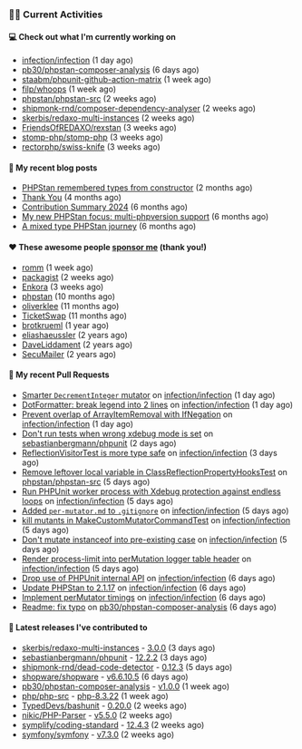 ### 👨‍💻 Current Activities


#### 💻 Check out what I'm currently working on

- [infection/infection](https://github.com/infection/infection) (1 day ago)
- [pb30/phpstan-composer-analysis](https://github.com/pb30/phpstan-composer-analysis) (6 days ago)
- [staabm/phpunit-github-action-matrix](https://github.com/staabm/phpunit-github-action-matrix) (1 week ago)
- [filp/whoops](https://github.com/filp/whoops) (1 week ago)
- [phpstan/phpstan-src](https://github.com/phpstan/phpstan-src) (2 weeks ago)
- [shipmonk-rnd/composer-dependency-analyser](https://github.com/shipmonk-rnd/composer-dependency-analyser) (2 weeks ago)
- [skerbis/redaxo-multi-instances](https://github.com/skerbis/redaxo-multi-instances) (2 weeks ago)
- [FriendsOfREDAXO/rexstan](https://github.com/FriendsOfREDAXO/rexstan) (3 weeks ago)
- [stomp-php/stomp-php](https://github.com/stomp-php/stomp-php) (3 weeks ago)
- [rectorphp/swiss-knife](https://github.com/rectorphp/swiss-knife) (3 weeks ago)


#### 📜 My recent blog posts

- [PHPStan remembered types from constructor](https://staabm.github.io/2025/04/15/phpstan-remember-constructor-types.html) (2 months ago)
- [Thank You](https://staabm.github.io/2025/01/24/thank-you.html) (4 months ago)
- [Contribution Summary 2024](https://staabm.github.io/2024/12/11/contribution-summary-2024.html) (6 months ago)
- [My new PHPStan focus: multi-phpversion support](https://staabm.github.io/2024/11/28/phpstan-php-version-in-scope.html) (6 months ago)
- [A mixed type PHPStan journey](https://staabm.github.io/2024/11/26/phpstan-mixed-types.html) (6 months ago)


#### ❤️ These awesome people [sponsor me](https://github.com/sponsors/staabm) (thank you!)

- [romm](https://github.com/romm) (1 week ago)
- [packagist](https://github.com/packagist) (2 weeks ago)
- [Enkora](https://github.com/Enkora) (3 weeks ago)
- [phpstan](https://github.com/phpstan) (10 months ago)
- [oliverklee](https://github.com/oliverklee) (11 months ago)
- [TicketSwap](https://github.com/TicketSwap) (11 months ago)
- [brotkrueml](https://github.com/brotkrueml) (1 year ago)
- [eliashaeussler](https://github.com/eliashaeussler) (2 years ago)
- [DaveLiddament](https://github.com/DaveLiddament) (2 years ago)
- [SecuMailer](https://github.com/SecuMailer) (2 years ago)


#### 🔨 My recent Pull Requests

- [Smarter `DecrementInteger` mutator](https://github.com/infection/infection/pull/2204) on [infection/infection](https://github.com/infection/infection) (1 day ago)
- [DotFormatter: break legend into 2 lines](https://github.com/infection/infection/pull/2200) on [infection/infection](https://github.com/infection/infection) (1 day ago)
- [Prevent overlap of ArrayItemRemoval with IfNegation](https://github.com/infection/infection/pull/2199) on [infection/infection](https://github.com/infection/infection) (1 day ago)
- [Don&#39;t run tests when wrong xdebug mode is set](https://github.com/sebastianbergmann/phpunit/pull/6237) on [sebastianbergmann/phpunit](https://github.com/sebastianbergmann/phpunit) (2 days ago)
- [ReflectionVisitorTest is more type safe](https://github.com/infection/infection/pull/2190) on [infection/infection](https://github.com/infection/infection) (3 days ago)
- [Remove leftover local variable in ClassReflectionPropertyHooksTest](https://github.com/phpstan/phpstan-src/pull/4060) on [phpstan/phpstan-src](https://github.com/phpstan/phpstan-src) (5 days ago)
- [Run PHPUnit worker process with Xdebug protection against endless loops](https://github.com/infection/infection/pull/2180) on [infection/infection](https://github.com/infection/infection) (5 days ago)
- [Added `per-mutator.md` to `.gitignore`](https://github.com/infection/infection/pull/2179) on [infection/infection](https://github.com/infection/infection) (5 days ago)
- [kill mutants in MakeCustomMutatorCommandTest](https://github.com/infection/infection/pull/2177) on [infection/infection](https://github.com/infection/infection) (5 days ago)
- [Don&#39;t mutate instanceof into pre-existing case](https://github.com/infection/infection/pull/2176) on [infection/infection](https://github.com/infection/infection) (5 days ago)
- [Render process-limit into perMutation logger table header](https://github.com/infection/infection/pull/2175) on [infection/infection](https://github.com/infection/infection) (5 days ago)
- [Drop use of PHPUnit internal API](https://github.com/infection/infection/pull/2167) on [infection/infection](https://github.com/infection/infection) (6 days ago)
- [Update PHPStan to 2.1.17](https://github.com/infection/infection/pull/2165) on [infection/infection](https://github.com/infection/infection) (6 days ago)
- [Implement perMutator timings](https://github.com/infection/infection/pull/2164) on [infection/infection](https://github.com/infection/infection) (6 days ago)
- [Readme: fix typo](https://github.com/pb30/phpstan-composer-analysis/pull/54) on [pb30/phpstan-composer-analysis](https://github.com/pb30/phpstan-composer-analysis) (6 days ago)


#### 🔭 Latest releases I've contributed to

- [skerbis/redaxo-multi-instances](https://github.com/skerbis/redaxo-multi-instances) - [3.0.0](https://github.com/skerbis/redaxo-multi-instances/releases/tag/3.0.0) (3 days ago)
- [sebastianbergmann/phpunit](https://github.com/sebastianbergmann/phpunit) - [12.2.2](https://github.com/sebastianbergmann/phpunit/releases/tag/12.2.2) (3 days ago)
- [shipmonk-rnd/dead-code-detector](https://github.com/shipmonk-rnd/dead-code-detector) - [0.12.3](https://github.com/shipmonk-rnd/dead-code-detector/releases/tag/0.12.3) (5 days ago)
- [shopware/shopware](https://github.com/shopware/shopware) - [v6.6.10.5](https://github.com/shopware/shopware/releases/tag/v6.6.10.5) (6 days ago)
- [pb30/phpstan-composer-analysis](https://github.com/pb30/phpstan-composer-analysis) - [v1.0.0](https://github.com/pb30/phpstan-composer-analysis/releases/tag/v1.0.0) (1 week ago)
- [php/php-src](https://github.com/php/php-src) - [php-8.3.22](https://github.com/php/php-src/releases/tag/php-8.3.22) (1 week ago)
- [TypedDevs/bashunit](https://github.com/TypedDevs/bashunit) - [0.20.0](https://github.com/TypedDevs/bashunit/releases/tag/0.20.0) (2 weeks ago)
- [nikic/PHP-Parser](https://github.com/nikic/PHP-Parser) - [v5.5.0](https://github.com/nikic/PHP-Parser/releases/tag/v5.5.0) (2 weeks ago)
- [symplify/coding-standard](https://github.com/symplify/coding-standard) - [12.4.3](https://github.com/symplify/coding-standard/releases/tag/12.4.3) (2 weeks ago)
- [symfony/symfony](https://github.com/symfony/symfony) - [v7.3.0](https://github.com/symfony/symfony/releases/tag/v7.3.0) (2 weeks ago)
